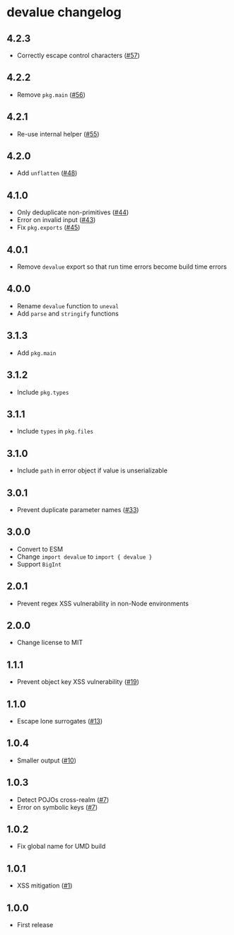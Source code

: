 # devalue changelog

## 4.2.3

- Correctly escape control characters ([#57](https://github.com/Rich-Harris/devalue/pull/57))

## 4.2.2

- Remove `pkg.main` ([#56](https://github.com/Rich-Harris/devalue/pull/56))

## 4.2.1

- Re-use internal helper ([#55](https://github.com/Rich-Harris/devalue/pull/55))

## 4.2.0

- Add `unflatten` ([#48](https://github.com/Rich-Harris/devalue/pull/48))

## 4.1.0

- Only deduplicate non-primitives ([#44](https://github.com/Rich-Harris/devalue/pull/44))
- Error on invalid input ([#43](https://github.com/Rich-Harris/devalue/pull/43))
- Fix `pkg.exports` ([#45](https://github.com/Rich-Harris/devalue/pull/45))

## 4.0.1

- Remove `devalue` export so that run time errors become build time errors

## 4.0.0

- Rename `devalue` function to `uneval`
- Add `parse` and `stringify` functions

## 3.1.3

- Add `pkg.main`

## 3.1.2

- Include `pkg.types`

## 3.1.1

- Include `types` in `pkg.files`

## 3.1.0

- Include `path` in error object if value is unserializable

## 3.0.1

- Prevent duplicate parameter names ([#33](https://github.com/Rich-Harris/devalue/pull/33))

## 3.0.0

- Convert to ESM
- Change `import devalue` to `import { devalue }`
- Support `BigInt`

## 2.0.1

- Prevent regex XSS vulnerability in non-Node environments

## 2.0.0

- Change license to MIT

## 1.1.1

- Prevent object key XSS vulnerability ([#19](https://github.com/Rich-Harris/devalue/issues/19))

## 1.1.0

- Escape lone surrogates ([#13](https://github.com/Rich-Harris/devalue/issues/13))

## 1.0.4

- Smaller output ([#10](https://github.com/Rich-Harris/devalue/pull/10))

## 1.0.3

- Detect POJOs cross-realm ([#7](https://github.com/Rich-Harris/devalue/pull/7))
- Error on symbolic keys ([#7](https://github.com/Rich-Harris/devalue/pull/7))

## 1.0.2

- Fix global name for UMD build

## 1.0.1

- XSS mitigation ([#1](https://github.com/Rich-Harris/devalue/issues/1))

## 1.0.0

- First release
